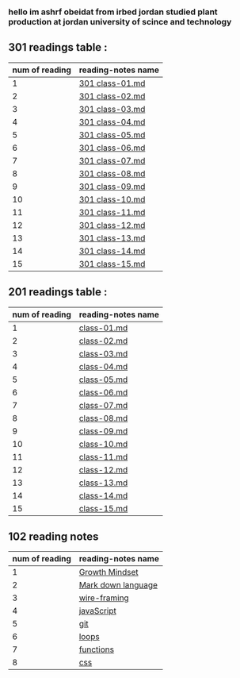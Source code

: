 


### hello im ashrf obeidat from irbed jordan studied plant production at jordan university of scince and technology


## 301 readings table :


|num of reading|  reading-notes name|
|--------------|----------------------|
| 1    | [301 class-01.md](https://ashrf288.github.io/Reading-notes/301Readings/class-01) |
|2     |  [301 class-02.md](https://ashrf288.github.io/Reading-notes/301Readings/class-02) |
| 3    | [301 class-03.md](https://ashrf288.github.io/Reading-notes/301Readings/class-03)  |
|4     | [301 class-04.md](https://ashrf288.github.io/Reading-notes/301Readings/class-04) |
| 5    | [301 class-05.md](https://ashrf288.github.io/Reading-notes/301Readings/class-05)|
|6     | [301 class-06.md](https://ashrf288.github.io/Reading-notes/301Readings/class-06) |
| 7    |    [301 class-07.md](https://ashrf288.github.io/Reading-notes/301Readings/class-07)  |
|8     |  [301 class-08.md](https://ashrf288.github.io/Reading-notes/301Readings/class-08)|
| 9    | [301 class-09.md]() |
|10     |  [301 class-10.md]() |
| 11    | [301 class-11.md]() |
|12     | [301 class-12.md]() |
| 13    |  [301 class-13.md]() |
|14     |   [301 class-14.md]() |
| 15    |  [301 class-15.md]()|

## 201 readings table :


|num of reading|  reading-notes name|
|--------------|----------------------|
| 1    | [class-01.md](https://ashrf288.github.io/Reading-notes/class-01) |
|2     |  [class-02.md](https://ashrf288.github.io/Reading-notes/class-02) |
| 3    | [class-03.md](https://ashrf288.github.io/Reading-notes/class-03)  |
|4     | [class-04.md](https://ashrf288.github.io/Reading-notes/class-04) |
| 5    | [class-05.md](https://ashrf288.github.io/Reading-notes/class-05)|
|6     | [class-06.md](https://ashrf288.github.io/Reading-notes/class-06) |
| 7    |    [class-07.md](https://ashrf288.github.io/Reading-notes/class-07)  |
|8     |  [class-08.md](https://ashrf288.github.io/Reading-notes/class-08)|
| 9    | [class-09.md](https://ashrf288.github.io/Reading-notes/class-09) |
|10     |  [class-10.md](https://ashrf288.github.io/Reading-notes/class-10) |
| 11    | [class-11.md](https://ashrf288.github.io/Reading-notes/class-11) |
|12     | [class-12.md](https://ashrf288.github.io/Reading-notes/class-12) |
| 13    |  [class-13.md](https://ashrf288.github.io/Reading-notes/class-13) |
|14     |   [class-14.md](https://ashrf288.github.io/Reading-notes/class-14) |
| 15    |  [class-15.md](https://ashrf288.github.io/Reading-notes/class-15)|



## 102 reading notes

|num of reading|  reading-notes name|
|--------------|----------------------|
| 1    |  [ Growth Mindset ](https://ashrf288.github.io/Reading-notes/grwoth-mindset)  |
|2     | [Mark down language](https://ashrf288.github.io/Reading-notes/markDown-language)  |
| 3    |[wire-framing](https://ashrf288.github.io/Reading-notes/wire-framing) |
|4     |  [javaScript](https://ashrf288.github.io/Reading-notes/java-script) |
| 5    | [git](https://ashrf288.github.io/Reading-notes/Git) |
|6     | [loops](https://ashrf288.github.io/Reading-notes/loops)  |
| 7    |  [functions](https://ashrf288.github.io/Reading-notes/functions) |
|8     | [css](https://ashrf288.github.io/Reading-notes/css) |






